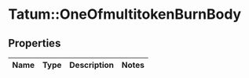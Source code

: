 # Tatum::OneOfmultitokenBurnBody

## Properties
Name | Type | Description | Notes
------------ | ------------- | ------------- | -------------

